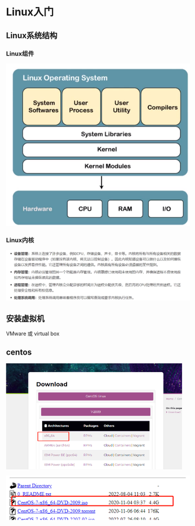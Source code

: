 # Linux入门

## Linux系统结构

### Linux组件

![image-20230307195003031](linux基础.assets/image-20230307195003031.png)

### Linux内核

![image-20230307195232438](linux基础.assets/image-20230307195232438.png)

## 安装虚拟机

VMware 或 virtual box

## centos

<img src="linux基础.assets/image-20230307195702716.png" alt="image-20230307195702716" style="zoom:50%;" />

![image-20230307195804443](linux基础.assets/image-20230307195804443.png)